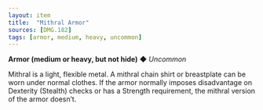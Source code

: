 ```yaml
---
layout: item
title:  "Mithral Armor"
sources: [DMG.182]
tags: [armor, medium, heavy, uncommon]
---
```


**Armor (medium or heavy, but not hide)** ◆ *Uncommon*

Mithral is a light, flexible metal. A mithral chain shirt or breastplate can be worn under normal clothes. If the armor normally imposes disadvantage on Dexterity (Stealth) checks or has a Strength requirement, the mithral version of the armor doesn’t.